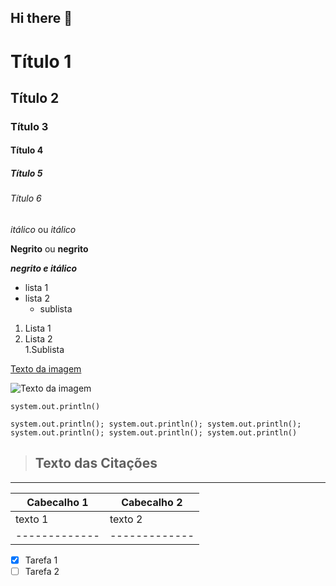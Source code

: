 ## Hi there 👋

<!-- Cabeçalhos --> 

# Título 1
## Título 2
### Título 3 
#### Título 4
##### Título 5
###### Título 6

*itálico* ou _itálico_

**Negrito** ou __negrito__

___negrito e itálico___

- lista 1
- lista 2
  - sublista

1. Lista 1
2. Lista 2  
   1.Sublista

[Texto da imagem](https://i.pinimg.com/550x/10/b9/1c/10b91c742d5185bd96337c214da63e5f.jpg)

![Texto da imagem](https://i.pinimg.com/550x/10/b9/1c/10b91c742d5185bd96337c214da63e5f.jpg)

`system.out.println()`

```system.out.println(); system.out.println(); system.out.println(); system.out.println(); system.out.println(); system.out.println()```

> ## Texto das Citações
----------------------------

| Cabecalho 1 | Cabecalho 2 |
|-------------|-------------|
|    texto 1  |   texto 2   |
|-------------|-------------|

- [X] Tarefa 1 <br>
- [ ] Tarefa 2

<!--
**estefano-v/estefano-v** is a ✨ _special_ ✨ repository because its `README.md` (this file) appears on your GitHub profile.

Here are some ideas to get you started:

- 🔭 I’m currently working on ...
- 🌱 I’m currently learning ...
- 👯 I’m looking to collaborate on ...
- 🤔 I’m looking for help with ...
- 💬 Ask me about ...
- 📫 How to reach me: ...
- 😄 Pronouns: ...
- ⚡ Fun fact: ...
-->

